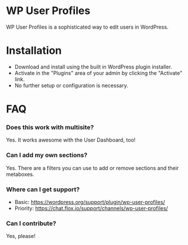 # WP User Profiles

WP User Profiles is a sophisticated way to edit users in WordPress.

# Installation

* Download and install using the built in WordPress plugin installer.
* Activate in the "Plugins" area of your admin by clicking the "Activate" link.
* No further setup or configuration is necessary.

# FAQ

### Does this work with multisite?

Yes. It works awesome with the User Dashboard, too!

### Can I add my own sections?

Yes. There are a filters you can use to add or remove sections and their metaboxes.

### Where can I get support?

* Basic: https://wordpress.org/support/plugin/wp-user-profiles/
* Priority: https://chat.flox.io/support/channels/wp-user-profiles/

### Can I contribute?

Yes, please!
